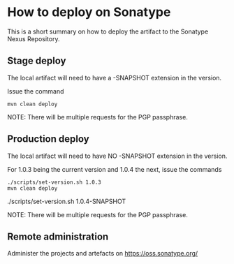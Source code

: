 # How to deploy on Sonatype

This is a short summary on how to deploy the artifact to
the Sonatype Nexus Repository.

## Stage deploy

The local artifact will need to have a -SNAPSHOT extension in the
version.

Issue the command

    mvn clean deploy

NOTE: There will be multiple requests for the PGP passphrase.

## Production deploy

The local artifact will need to have NO -SNAPSHOT extension in the
version.

For 1.0.3 being the current version and 1.0.4 the next, issue the commands

    ./scripts/set-version.sh 1.0.3
    mvn clean deploy
   ./scripts/set-version.sh 1.0.4-SNAPSHOT

NOTE: There will be multiple requests for the PGP passphrase.

## Remote administration

Administer the projects and artefacts on https://oss.sonatype.org/
